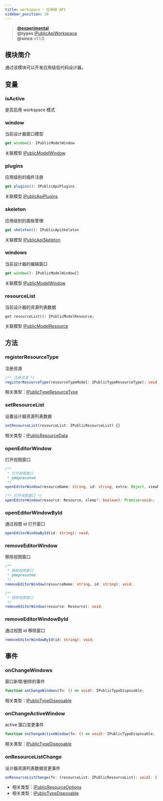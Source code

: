 ```yaml
---
title: workspace - 应用级 API
sidebar_position: 10
---
```


> **[@experimental](./#experimental)**<br/>
> **@types** [IPublicApiWorkspace](https://github.com/alibaba/lowcode-engine/blob/main/packages/types/src/shell/api/workspace.ts)<br/>
> **@since** v1.1.0

## 模块简介

通过该模块可以开发应用级低代码设计器。

## 变量

### isActive

是否启用 workspace 模式

### window

当前设计器窗口模型

```typescript
get window(): IPublicModelWindow
```

关联模型 [IPublicModelWindow](./model/window)

### plugins

应用级别的插件注册

```typescript
get plugins(): IPublicApiPlugins
```

关联模型 [IPublicApiPlugins](./plugins)

### skeleton

应用级别的面板管理

```typescript
get skeleton(): IPublicApiSkeleton
```

关联模型 [IPublicApiSkeleton](./skeleton)

### windows

当前设计器的编辑窗口

```typescript
get window(): IPublicModelWindow[]
```

关联模型 [IPublicModelWindow](./model/window)

### resourceList

当前设计器的资源列表数据

```
get resourceList(): IPublicModelResource;
```

关联模型 [IPublicModelResource](./model/resource)

## 方法

### registerResourceType
注册资源

```typescript
/** 注册资源 */
registerResourceType(resourceTypeModel: IPublicTypeResourceType): void;
```

相关类型：[IPublicTypeResourceType](https://github.com/alibaba/lowcode-engine/blob/main/packages/types/src/shell/type/resource-type.ts)

### setResourceList

设置设计器资源列表数据

```typescript
setResourceList(resourceList: IPublicResourceList) {}
```

相关类型：[IPublicResourceData](https://github.com/alibaba/lowcode-engine/blob/main/packages/types/src/shell/type/resource-list.ts)

### openEditorWindow

打开视图窗口

```typescript
/**
 * 打开视图窗口
 * @deprecated
 */
openEditorWindow(resourceName: string, id: string, extra: Object, viewName?: string, sleep?: boolean): Promise<void>;

/** 打开视图窗口 */
openEditorWindow(resource: Resource, sleep?: boolean): Promise<void>;
```

### openEditorWindowById

通过视图 id 打开窗口

```typescript
openEditorWindowById(id: string): void;
```

### removeEditorWindow

移除视图窗口

```typescript
/**
 * 移除视图窗口
 * @deprecated
 */
removeEditorWindow(resourceName: string, id: string): void;

/**
 * 移除视图窗口
 */
removeEditorWindow(resource: Resource): void;
```

### removeEditorWindowById

通过视图 id 移除窗口

```typescript
removeEditorWindowById(id: string): void;
```

## 事件

### onChangeWindows

窗口新增/删除的事件

```typescript
function onChangeWindows(fn: () => void): IPublicTypeDisposable;
```

相关类型：[IPublicTypeDisposable](https://github.com/alibaba/lowcode-engine/blob/main/packages/types/src/shell/type/disposable.ts)

### onChangeActiveWindow

active 窗口变更事件

```typescript
function onChangeActiveWindow(fn: () => void): IPublicTypeDisposable;
```

相关类型：[IPublicTypeDisposable](https://github.com/alibaba/lowcode-engine/blob/main/packages/types/src/shell/type/disposable.ts)


### onResourceListChange

设计器资源列表数据变更事件

```typescript
onResourceListChange(fn: (resourceList: IPublicResourceList): void): (): IPublicTypeDisposable;
```

- 相关类型：[IPublicResourceOptions](https://github.com/alibaba/lowcode-engine/blob/main/packages/types/src/shell/type/resource-options.ts)
- 相关类型：[IPublicTypeDisposable](https://github.com/alibaba/lowcode-engine/blob/main/packages/types/src/shell/type/disposable.ts)
